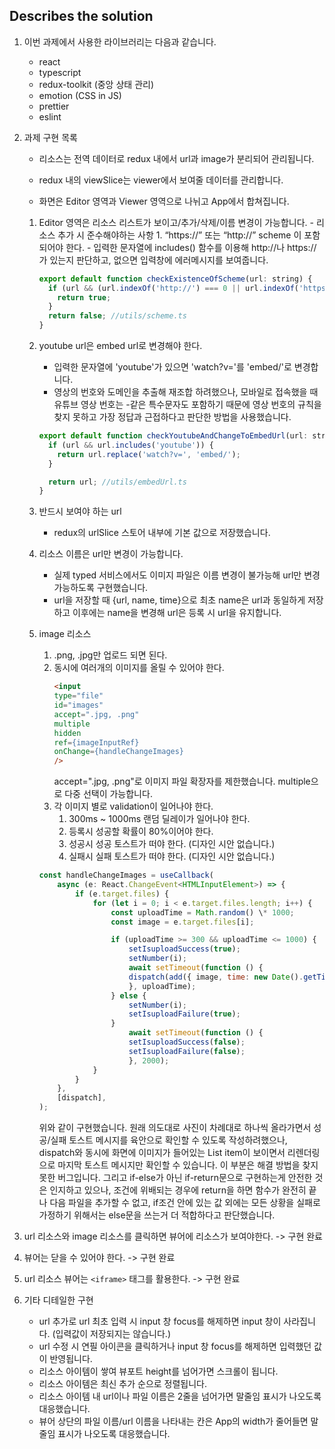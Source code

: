 ## Describes the solution

1.  이번 과제에서 사용한 라이브러리는 다음과 같습니다.

    - react
    - typescript
    - redux-toolkit (중앙 상태 관리)
    - emotion (CSS in JS)
    - prettier
    - eslint

2.  과제 구현 목록

    - 리소스는 전역 데이터로 redux 내에서 url과 image가 분리되어 관리됩니다.
    - redux 내의 viewSlice는 viewer에서 보여줄 데이터를 관리합니다.

    - 화면은 Editor 영역과 Viewer 영역으로 나뉘고 App에서 합쳐집니다.

    1.  Editor 영역은 리소스 리스트가 보이고/추가/삭제/이름 변경이 가능합니다. - 리소스 추가 시 준수해야하는 사항 1. “https://” 또는 “http://” scheme 이 포함되어야 한다. - 입력한 문자열에 includes() 함수를 이용해 http://나 https:// 가 있는지 판단하고, 없으면 입력창에 에러메시지를 보여줍니다.

        ```javascript
        export default function checkExistenceOfScheme(url: string) {
          if (url && (url.indexOf('http://') === 0 || url.indexOf('https://') === 0)) {
            return true;
          }
          return false; //utils/scheme.ts
        }
        ```

    2.  youtube url은 embed url로 변경해야 한다.

        - 입력한 문자열에 'youtube'가 있으면 'watch?v='를 'embed/'로 변경합니다.
        - 영상의 번호와 도메인을 추출해 재조합 하려했으나, 모바일로 접속했을 때 유튜브 영상 번호는 -같은 특수문자도 포함하기 때문에 영상 번호의 규칙을 찾지 못하고 가장 정답과 근접하다고 판단한 방법을 사용했습니다.

        ```javascript
        export default function checkYoutubeAndChangeToEmbedUrl(url: string) {
          if (url && url.includes('youtube')) {
            return url.replace('watch?v=', 'embed/');
          }

          return url; //utils/embedUrl.ts
        }
        ```

    3.  반드시 보여야 하는 url
        - redux의 urlSlice 스토어 내부에 기본 값으로 저장했습니다.
    4.  리소스 이름은 url만 변경이 가능합니다.

        - 실제 typed 서비스에서도 이미지 파일은 이름 변경이 불가능해 url만 변경 가능하도록 구현했습니다.
        - url을 저장할 때 {url, name, time}으로 최초 name은 url과 동일하게 저장하고 이후에는 name을 변경해 url은 등록 시 url을 유지합니다.

    5.  image 리소스

        1.  .png, .jpg만 업로드 되면 된다.
        2.  동시에 여러개의 이미지를 올릴 수 있어야 한다.
            ```HTML
            <input
            type="file"
            id="images"
            accept=".jpg, .png"
            multiple
            hidden
            ref={imageInputRef}
            onChange={handleChangeImages}
            />
            ```
            accept=".jpg, .png"로 이미지 파일 확장자를 제한했습니다.
            multiple으로 다중 선택이 가능합니다.
        3.  각 이미지 별로 validation이 일어나야 한다.
            1. 300ms ~ 1000ms 랜덤 딜레이가 일어나야 한다.
            2. 등록시 성공할 확률이 80%이어야 한다.
            3. 성공시 성공 토스트가 떠야 한다. (디자인 시안 없습니다.)
            4. 실패시 실패 토스트가 떠야 한다. (디자인 시안 없습니다.)

        ```javascript
        const handleChangeImages = useCallback(
            async (e: React.ChangeEvent<HTMLInputElement>) => {
                if (e.target.files) {
                    for (let i = 0; i < e.target.files.length; i++) {
                        const uploadTime = Math.random() \* 1000;
                        const image = e.target.files[i];

                        if (uploadTime >= 300 && uploadTime <= 1000) {
                            setIsuploadSuccess(true);
                            setNumber(i);
                            await setTimeout(function () {
                            dispatch(add({ image, time: new Date().getTime() + i }));
                            }, uploadTime);
                        } else {
                            setNumber(i);
                            setIsuploadFailure(true);
                        }
                            await setTimeout(function () {
                            setIsuploadSuccess(false);
                            setIsuploadFailure(false);
                            }, 2000);
                    }
                }
            },
            [dispatch],
        );
        ```

        위와 같이 구현했습니다. 원래 의도대로 사진이 차례대로 하나씩 올라가면서 성공/실패 토스트 메시지를 육안으로 확인할 수 있도록 작성하려했으나,
        dispatch와 동시에 화면에 이미지가 들어있는 List item이 보이면서 리렌더링으로 마지막 토스트 메시지만 확인할 수 있습니다.
        이 부분은 해결 방법을 찾지 못한 버그입니다.
        그리고 if-else가 아닌 if-return문으로 구현하는게 안전한 것은 인지하고 있으나, 조건에 위배되는 경우에 return을 하면 함수가 완전히 끝나 다음 파일을 추가할 수 없고, if조건 안에 있는 값 외에는 모든 상황을 실패로 가정하기 위해서는 else문을 쓰는거 더 적합하다고 판단했습니다.

3.  url 리소스와 image 리소스를 클릭하면 뷰어에 리소스가 보여야한다. -> 구현 완료
4.  뷰어는 닫을 수 있어야 한다. -> 구현 완료
5.  url 리소스 뷰어는 `<iframe>` 태그를 활용한다. -> 구현 완료

6.  기타 디테일한 구현
    - url 추가로 url 최초 입력 시 input 창 focus를 해제하면 input 창이 사라집니다. (입력값이 저장되지는 않습니다.)
    - url 수정 시 연필 아이콘을 클릭하거나 input 창 focus를 해제하면 입력했던 값이 반영됩니다.
    - 리소스 아이템이 쌓여 뷰포트 height를 넘어가면 스크롤이 됩니다.
    - 리소스 아이템은 최신 추가 순으로 정렬됩니다.
    - 리소스 아이템 내 url이나 파일 이름은 2줄을 넘어가면 말줄임 표시가 나오도록 대응했습니다.
    - 뷰어 상단의 파일 이름/url 이름을 나타내는 칸은 App의 width가 줄어들면 말줄임 표시가 나오도록 대응했습니다.
